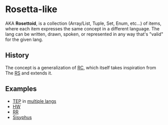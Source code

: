 # Rosetta-like
AKA **Rosettoid**, is a collection (Array/List, Tuple, Set, Enum, etc...) of items, where each item expresses the same concept in a different language. The lang can be written, drawn, spoken, or represented in any way that's "valid" for the given lang.

## History
The concept is a generalization of [RC](https://rosettacode.org/wiki/Rosetta_Code), which itself takes inspiration from The [RS](https://en.wikipedia.org/wiki/Rosetta_stone) and extends it.

## Examples
- [TEP](https://github.com/Rudxain/The-Empty-Program) in [multiple langs](https://github.com/mathiasbynens/small)
- [HW](https://github.com/leachim6/hello-world)
- [RR](https://github.com/adiyenuubarii/rick-rolls-for-all)
- [Sisyphus](https://github.com/Rudxain/Rosetta-Sisyphus)
